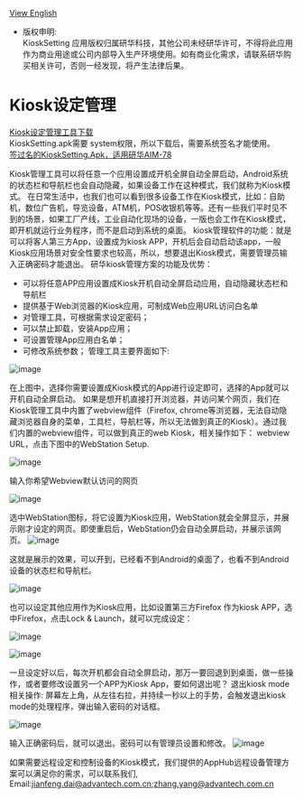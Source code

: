 [View English](https://github.com/AIM-Android/KioskManager/blob/main/README.md)<br>
* 版权申明: <br>
KioskSetting 应用版权归属研华科技，其他公司未经研华许可，不得将此应用作为商业用途或公司内部导入生产环境使用。如有商业化需求，请联系研华购买相关许可，否则一经发现，将产生法律后果。
# Kiosk设定管理
[Kiosk设定管理工具下载](https://github.com/AIM-Android/KioskManager/raw/main/KioskSetting_v1.0.5.apk)<br>
KioskSetting.apk需要 system权限，所以下载后，需要系统签名才能使用。<br>
[签过名的KioskSetting.Apk，适用研华AIM-78](https://github.com/AIM-Android/KioskManager/raw/main/KioskSetting_v1.0.5_signed_aim78.apk)

Kiosk管理工具可以将任意一个应用设置成开机全屏自动全屏启动，Android系统的状态栏和导航栏也会自动隐藏，如果设备工作在这种模式，我们就称为Kiosk模式。
在日常生活中，也我们也可以看到很多设备工作在Kiosk模式，比如：自助机，数位广告机，导览设备，ATM机，POS收银机等等。还有一些我们平时见不到的场景，如果工厂产线，工业自动化现场的设备，一版也会工作在Kiosk模式，即开机就运行业务程序，而不是启动到系统的桌面。
kiosk管理软件的功能：就是可以将客人第三方App，设置成为kiosk APP，开机后会自动启动该app，一般Kiosk应用场景对安全性要求也较高，所以，想要退出Kiosk模式，需要管理员输入正确密码才能退出。
研华kiosk管理方案的功能及优势：
* 可以将任意APP应用设置成Kiosk开机自动全屏启动应用，自动隐藏状态栏和导航栏
* 提供基于Web浏览器的Kiosk应用，可制成Web应用URL访问白名单
* 对管理工具，可根据需求设定密码；
* 可以禁止卸载，安装App应用；
* 可设置管理App应用白名单；
* 可修改系统参数；
管理工具主要界面如下:

![image](https://user-images.githubusercontent.com/20899121/158548501-f0e24739-d7f5-43a1-9d64-c590ce12171b.png)

在上图中，选择你需要设置成Kiosk模式的App进行设定即可，选择的App就可以开机自动全屏启动。
如果是想开机直接打开浏览器，并访问某个网页，我们在Kiosk管理工具中内置了webview组件（Firefox, chrome等浏览器，无法自动隐藏浏览器自身的菜单，工具栏，导航栏等，所以无法做到真正的Kiosk）。通过我们内置的webview组件，可以做到真正的web Kiosk，相关操作如下：
webview URL，点击下图中的WebStation Setup.

![image](https://user-images.githubusercontent.com/20899121/158548549-989aba05-907b-4d1c-9b22-76d5bab933d8.png)

输入你希望Webview默认访问的网页

![image](https://user-images.githubusercontent.com/20899121/158548604-48c78b7c-e5a1-442c-8869-7dcc9a7744e4.png)

选中WebStation图标，将它设置为Kiosk应用，WebStation就会全屏显示，并展示刚才设定的网页。即使重启后，WebStation仍会自动全屏启动，并展示该网页。
![image](https://user-images.githubusercontent.com/20899121/158548641-3f4f8eb3-1d77-4305-aecb-0deb6cec7441.png)

这就是展示的效果，可以开到，已经看不到Android的桌面了，也看不到Android设备的状态栏和导航栏。

![image](https://user-images.githubusercontent.com/20899121/158548682-2a8cbfe1-7e3c-4526-949d-9ed7fb36eab4.png)

也可以设定其他应用作为Kiosk应用，比如设置第三方Firefox 作为kiosk APP，选中Firefox，点击Lock & Launch，就可以完成设定：

![image](https://user-images.githubusercontent.com/20899121/158551397-3290f424-913c-49bf-9011-bc47a363bb69.png)

![image](https://user-images.githubusercontent.com/20899121/158551398-be191c81-3b38-4445-aeec-22346869f5c7.png)

一旦设定好以后，每次开机都会自动全屏启动，那万一要回退到到桌面，做一些操作，或者要修改设置另一个APP为Kiosk App，要如何退出呢？
退出kiosk mode相关操作:
屏幕左上角，从左往右拉，并持续一秒以上的手势，会触发退出kiosk mode的处理程序，弹出输入密码的对话框。

![image](https://user-images.githubusercontent.com/20899121/158551445-bd6c8ab8-da79-44be-83c1-6d518ef69738.png)

输入正确密码后，就可以退出。密码可以有管理员设置和修改。
![image](https://user-images.githubusercontent.com/20899121/158551525-4c3d6a85-0626-496c-bc20-9a1f312ac94e.png)

如果需要远程设定和控制设备的Kiosk模式，我们提供的AppHub远程设备管理方案可以满足你的需求，可以联系我们,<br>
Email:jianfeng.dai@advantech.com.cn;zhang.yang@advantech.com.cn
